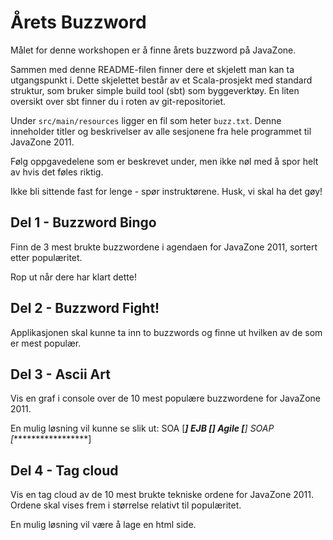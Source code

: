 Årets Buzzword
==============

Målet for denne workshopen er å finne årets buzzword på JavaZone.

Sammen med denne README-filen finner dere et skjelett man kan ta utgangspunkt i. Dette skjelettet består av et Scala-prosjekt med standard struktur, som bruker simple build tool (sbt) som byggeverktøy. En liten oversikt over sbt finner du i roten av git-repositoriet. 

Under `src/main/resources` ligger en fil som heter `buzz.txt`. Denne inneholder titler og beskrivelser av alle sesjonene fra hele programmet til JavaZone 2011.

Følg oppgavedelene som er beskrevet under, men ikke nøl med å spor helt av hvis det føles riktig.

Ikke bli sittende fast for lenge - spør instruktørene. Husk, vi skal ha det gøy!

Del 1 - Buzzword Bingo
----------------------

Finn de 3 mest brukte buzzwordene i agendaen for JavaZone 2011, sortert etter populæritet.

Rop ut når dere har klart dette!

Del 2 - Buzzword Fight!
-----------------------

Applikasjonen skal kunne ta inn to buzzwords og finne ut hvilken av de som er mest populær.

Del 3 - Ascii Art
-----------------

Vis en graf i console over de 10 mest populære buzzwordene for JavaZone 2011. 

En mulig løsning vil kunne se slik ut:
	SOA   [***************]
	EJB   [**********]
	Agile [****]
	SOAP  [******************]

Del 4 - Tag cloud
-----------------

Vis en tag cloud av de 10 mest brukte tekniske ordene for JavaZone 2011. Ordene skal vises frem i størrelse relativt til populæritet.

En mulig løsning vil være å lage en html side. 
